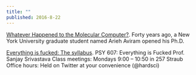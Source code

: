 ```yaml
---
title: ""
published: 2016-8-22
---
```


<a href="http://spectrum.ieee.org/biomedical/devices/whatever-happened-to-the-molecular-computer" target="_blank">Whatever Happened to the Molecular Computer?</a>. Forty years ago, a New York University graduate student named Arieh Aviram opened his Ph.D.


<a href="https://hardsci.wordpress.com/2016/08/11/everything-is-fucked-the-syllabus/" target="_blank">Everything is fucked: The syllabus</a>. PSY 607: Everything is Fucked Prof. Sanjay Srivastava Class meetings: Mondays 9:00 – 10:50 in 257 Straub Office hours: Held on Twitter at your convenience (@hardsci)



